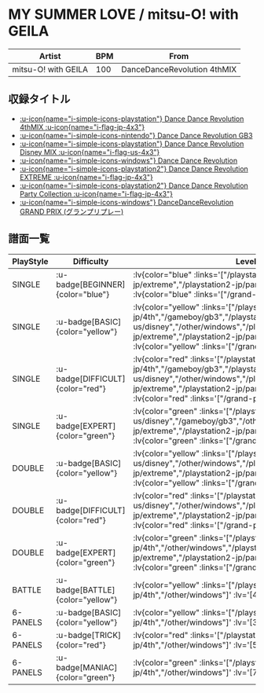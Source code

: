 # MY SUMMER LOVE / mitsu-O! with GEILA

|Artist|BPM|From|
|------|---|----|
|mitsu-O! with GEILA|100|DanceDanceRevolution 4thMIX|

## 収録タイトル

- [ :u-icon{name="i-simple-icons-playstation"} Dance Dance Revolution 4thMIX :u-icon{name="i-flag-jp-4x3"} ](/playstation-jp/4th)
- [ :u-icon{name="i-simple-icons-nintendo"} Dance Dance Revolution GB3](/gameboy/gb3)
- [ :u-icon{name="i-simple-icons-playstation"} Dance Dance Revolution Disney MIX :u-icon{name="i-flag-us-4x3"} ](/playstation-us/disney)
- [ :u-icon{name="i-simple-icons-windows"} Dance Dance Revolution](/other/windows)
- [ :u-icon{name="i-simple-icons-playstation2"} Dance Dance Revolution EXTREME :u-icon{name="i-flag-jp-4x3"} ](/playstation2-jp/extreme)
- [ :u-icon{name="i-simple-icons-playstation2"} Dance Dance Revolution Party Collection :u-icon{name="i-flag-jp-4x3"} ](/playstation2-jp/party)
- [ :u-icon{name="i-simple-icons-windows"} DanceDanceRevolution GRAND PRIX (グランプリプレー)](/grand-prix)

## 譜面一覧

|PlayStyle|Difficulty|Levels|Notes|Movie|
|---------|----------|------|-----|-----|
|SINGLE| :u-badge[BEGINNER]{color="blue"} | :lv{color="blue" :links='["/playstation2-jp/extreme","/playstation2-jp/party"]' :lv='[1]'}  :lv{color="blue" :links='["/grand-prix"]' :lv='[3]'} |65/0||
|SINGLE| :u-badge[BASIC]{color="yellow"} | :lv{color="yellow" :links='["/playstation-jp/4th","/gameboy/gb3","/playstation-us/disney","/other/windows","/playstation2-jp/extreme","/playstation2-jp/party"]' :lv='[3]'}  :lv{color="yellow" :links='["/grand-prix"]' :lv='[4]'} |117/0||
|SINGLE| :u-badge[DIFFICULT]{color="red"} | :lv{color="red" :links='["/playstation-jp/4th","/gameboy/gb3","/playstation-us/disney","/other/windows","/playstation2-jp/extreme","/playstation2-jp/party"]' :lv='[6]'}  :lv{color="red" :links='["/grand-prix"]' :lv='[9]'} |189/0||
|SINGLE| :u-badge[EXPERT]{color="green"} | :lv{color="green" :links='["/playstation-jp/4th","/playstation-us/disney","/gameboy/gb3","/other/windows","/playstation2-jp/extreme","/playstation2-jp/party"]' :lv='[9]'}  :lv{color="green" :links='["/grand-prix"]' :lv='[12]'} |260/0||
|DOUBLE| :u-badge[BASIC]{color="yellow"} | :lv{color="yellow" :links='["/playstation-jp/4th","/playstation-us/disney","/other/windows","/playstation2-jp/extreme","/playstation2-jp/party"]' :lv='[3]'}  :lv{color="yellow" :links='["/grand-prix"]' :lv='[5]'} |119/0||
|DOUBLE| :u-badge[DIFFICULT]{color="red"} | :lv{color="red" :links='["/playstation-jp/4th","/playstation-us/disney","/other/windows","/playstation2-jp/extreme","/playstation2-jp/party"]' :lv='[5]'}  :lv{color="red" :links='["/grand-prix"]' :lv='[8]'} |186/0||
|DOUBLE| :u-badge[EXPERT]{color="green"} | :lv{color="green" :links='["/playstation-jp/4th","/other/windows","/playstation2-jp/extreme","/playstation2-jp/party"]' :lv='[8]'}  :lv{color="green" :links='["/grand-prix"]' :lv='[11]'} |244/0||
|BATTLE| :u-badge[BATTLE]{color="yellow"} | :lv{color="yellow" :links='["/playstation-jp/4th","/other/windows"]' :lv='[4]'} |||
|6-PANELS| :u-badge[BASIC]{color="yellow"} | :lv{color="yellow" :links='["/playstation-jp/4th","/other/windows"]' :lv='[3]'} |119/0||
|6-PANELS| :u-badge[TRICK]{color="red"} | :lv{color="red" :links='["/playstation-jp/4th","/other/windows"]' :lv='[5]'} |186/0||
|6-PANELS| :u-badge[MANIAC]{color="green"} | :lv{color="green" :links='["/playstation-jp/4th","/other/windows"]' :lv='[7]'} |246/0||
